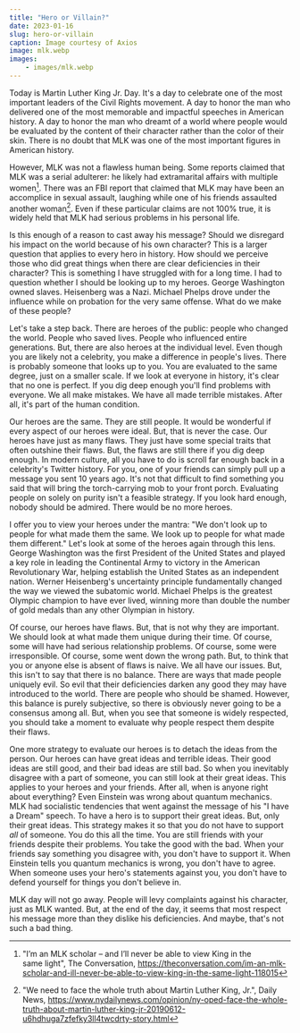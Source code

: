 ```yaml
---
title: "Hero or Villain?"
date: 2023-01-16
slug: hero-or-villain
caption: Image courtesy of Axios
image: mlk.webp
images: 
    - images/mlk.webp
---
```


Today is Martin Luther King Jr. Day. It's a day to celebrate one of the most important leaders of the Civil Rights movement. A day to honor the man who delivered one of the most memorable and impactful speeches in American history. A day to honor the man who dreamt of a world where people would be evaluated by the content of their character rather than the color of their skin. There is no doubt that MLK was one of the most important figures in American history.

However, MLK was not a flawless human being. Some reports claimed that MLK was a serial adulterer: he likely had extramarital affairs with multiple women[^1]. There was an FBI report that claimed that MLK may have been an accomplice in sexual assault, laughing while one of his friends assaulted another woman[^2]. Even if these particular claims are not 100% true, it is widely held that MLK had serious problems in his personal life. 

Is this enough of a reason to cast away his message? Should we disregard his impact on the world because of his own character? This is a larger question that applies to every hero in history. How should we perceive those who did great things when there are clear deficiencies in their character? This is something I have struggled with for a long time. I had to question whether I should be looking up to my heroes. George Washington owned slaves. Heisenberg was a Nazi. Michael Phelps drove under the influence while on probation for the very same offense. What do we make of these people?

Let's take a step back. There are heroes of the public: people who changed the world. People who saved lives. People who influenced entire generations. But, there are also heroes at the individual level. Even though you are likely not a celebrity, you make a difference in people's lives. There is probably someone that looks up to you. You are evaluated to the same degree, just on a smaller scale. If we look at everyone in history, it's clear that no one is perfect. If you dig deep enough you'll find problems with everyone. We all make mistakes. We have all made terrible mistakes. After all, it's part of the human condition.

Our heroes are the same. They are still people. It would be wonderful if every aspect of our heroes were ideal. But, that is never the case. Our heroes have just as many flaws. They just have some special traits that often outshine their flaws. But, the flaws are still there if you dig deep enough. In modern culture, all you have to do is scroll far enough back in a celebrity's Twitter history. For you, one of your friends can simply pull up a message you sent 10 years ago. It's not that difficult to find something you said that will bring the torch-carrying mob to your front porch. Evaluating people on solely on purity isn't a feasible strategy. If you look hard enough, nobody should be admired. There would be no more heroes.

I offer you to view your heroes under the mantra: "We don't look up to people for what made them the same. We look up to people for what made them different." Let's look at some of the heroes again through this lens. George Washington was the first President of the United States and played a key role in leading the Continental Army to victory in the American Revolutionary War, helping establish the United States as an independent nation. Werner Heisenberg's uncertainty principle fundamentally changed the way we viewed the subatomic world. Michael Phelps is the greatest Olympic champion to have ever lived, winning more than double the number of gold medals than any other Olympian in history. 

Of course, our heroes have flaws. But, that is not why they are important. We should look at what made them unique during their time. Of course, some will have had serious relationship problems. Of course, some were irresponsible. Of course, some went down the wrong path. But, to think that you or anyone else is absent of flaws is naive. We all have our issues. But, this isn't to say that there is no balance. There are ways that made people uniquely evil. So evil that their deficiencies darken any good they may have introduced to the world. There are people who should be shamed. However, this balance is purely subjective, so there is obviously never going to be a consensus among all. But, when you see that someone is widely respected, you should take a moment to evaluate why people respect them despite their flaws. 

One more strategy to evaluate our heroes is to detach the ideas from the person. Our heroes can have great ideas and terrible ideas. Their good ideas are still good, and their bad ideas are still bad. So when you inevitably disagree with a part of someone, you can still look at their great ideas. This applies to your heroes and your friends. After all, when is anyone right about everything? Even Einstein was wrong about quantum mechanics. MLK had socialistic tendencies that went against the message of his "I have a Dream" speech. To have a hero is to support their great ideas. But, only their great ideas. This strategy makes it so that you do not have to support *all* of someone. You do this all the time. You are still friends with your friends despite their problems. You take the good with the bad. When your friends say something you disagree with, you don't have to support it. When Einstein tells you quantum mechanics is wrong, you don't have to agree. When someone uses your hero's statements against you, you don't have to defend yourself for things you don't believe in.

MLK day will not go away. People will levy complaints against his character, just as MLK wanted. But, at the end of the day, it seems that most respect his message more than they dislike his deficiencies. And maybe, that's not such a bad thing. 

[^1]: "I’m an MLK scholar – and I’ll never be able to view King in the same light", The Conversation, https://theconversation.com/im-an-mlk-scholar-and-ill-never-be-able-to-view-king-in-the-same-light-118015
[^2]: "We need to face the whole truth about Martin Luther King, Jr.", Daily News, https://www.nydailynews.com/opinion/ny-oped-face-the-whole-truth-about-martin-luther-king-jr-20190612-u6hdhuga7zfefky3ll4twcdrty-story.html